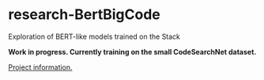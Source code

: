 # research-BertBigCode
Exploration of BERT-like models trained on the Stack


**Work in progress. Currently training on the small CodeSearchNet dataset.**

[Project information.](https://docs.google.com/document/d/1gjf7Y2Ek64xSyl8HE3GoK1kxDgsV8kjy-9pyIBkR-RQ/edit?usp=sharing)
